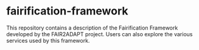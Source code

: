 # fairification-framework
This repository contains a description of the Fairification Framework developed by the FAIR2ADAPT project. Users can also explore the various services used by this framework.
